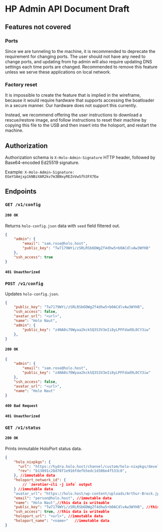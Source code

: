 # HP Admin API Document Draft

## Features not covered 

### Ports

Since we are tunneling to the machine, it is recommended to deprecate the
requirement for changing ports. The user should not have any need to change
ports, and updating from hp admin will also require updating DNS settings each
time ports are changed. Recommended to remove this feature unless we serve
these applications on local network.

### Factory reset

It is impossible to create the feature that is implied in the wireframe,
because it would require hardware that supports accessing the boatloader in a
secure manner. Our hardware does not support this currently.

Instead, we recommend offering the user instructions to download a
rescue/restore image, and follow instructions to reset their machine by copying
this file to the USB and then insert into the holoport, and restart the
machine.

## Authorization

Authorization schema is `X-Holo-Admin-Signature` HTTP header, followed by
Base64-encoded Ed25519 signature.

Example: `X-Holo-Admin-Signature: EGeYSAmjxp1kNBzXAR2kv7m3BNxyREZnVwSfh3FX7Ew`

## Endpoints

### `GET /v1/config`

#### `200 OK`

Returns `holo-config.json` data with `seed` field filtered out.

```json
{
    "admin": {
        "email": "sam.rose@holo.host",
        "public_key": "Tw7179WYi/zSRLRSb6DWgZf4dhw5+b0ACdlvAw3WYH8"
    },
    "ssh_access": true
}
```

#### `401 Unauthorized`

### `POST /v1/config`

Updates `holo-config.json`.

```json
{
    "public_key": "Tw7179WYi/zSRLRSb6DWgZf4dhw5+b0ACdlvAw3WYH8",
    "ssh_access": false,
    "avatar_url": "<url>",
    "name": "Holo Naut",
    "admin": {
        "public_key": "z4NA8s70Wyaa2kckSQ3S3V3eIi8yLPFFdad9L0CY3iw"
    },
}
```

#### `200 OK`

```json
{
    "admin": {
        "email": "sam.rose@holo.host",
        "public_key": "z4NA8s70Wyaa2kckSQ3S3V3eIi8yLPFFdad9L0CY3iw"
    },
    "ssh_access": false,
    "avatar_url": "<url>",
    "name": "Holo Naut"
}
```

#### `400 Bad Request`
#### `401 Unauthorized`

### `GET /v1/status`

#### `200 OK`

Prints immutable HoloPort status data.

```json
{
    "holo_nixpkgs": {
      "url": "https://hydra.holo.host/channel/custom/holo-nixpkgs/develop/holo-nixpkgs",
      "rev": "b13891c28d78f1e916fdefb5edc1d386e4f533c8",
    }, //immutable data
    "holoport_network_id": {
        // `zerotier-cli -j info` output
    } //immutable data
    "avatar_url": "https://holo.host/wp-content/uploads/Arthur-Brock.jpg", //this data is writeable
    "email": "person@holo.host", //immutable data
    "name": "Holo Naut",//this data is writeable
    "public_key": "Tw7179WYi/zSRLRSb6DWgZf4dhw5+b0ACdlvAw3WYH8", //this data is writeable
    "ssh_access": true, //this data is writeable
    "holoport_url": "<url>", //immutable data
    "holoport_name": "<name>" 	//immutable data
}
